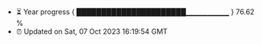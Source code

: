 - ⏳ Year progress { ██████████████████████▁▁▁▁▁▁▁▁ } 76.62 %
- ⏰ Updated on Sat, 07 Oct 2023 16:19:54 GMT

